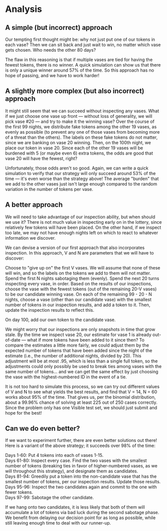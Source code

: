 # Analysis

## A simple (but incorrect) approach

Our tempting first thought might be: why not just put one of our tokens in each vase? Then we can sit back and just wait to win, no matter which vase gets chosen. Who needs the other 80 days?

The flaw in this reasoning is that if multiple vases are tied for having the fewest tokens, there is no winner. A quick simulation can show us that there is only a unique winner around 57% of the time. So this approach has no hope of passing, and we have to work harder!

## A slightly more complex (but also incorrect) approach

It might still seem that we can succeed without inspecting any vases. What if we just choose one vase up front — without loss of generality, we will pick vase #20 — and try to make it the winning vase? Over the course of the first 99 nights, we distribute fake tokens among the other 19 vases, as evenly as possible (to prevent any one of those vases from becoming more of a threat than the others). The labels on these fake tokens do not matter, since we are banking on vase 20 winning. Then, on the 100th night, we place our token in vase 20. Since each of the other 19 vases will be burdened with 5 (or maybe even 6) extra tokens, the odds are good that vase 20 will have the fewest, right?

Unfortunately, those odds aren't so good. Again, we can write a quick simulation to verify that our strategy will only succeed around 53% of the time — it's even worse than the strategy above! The average "burden" that we add to the other vases just isn't large enough compared to the random variation in the number of tokens per vase.

## A better approach

We will need to take advantage of our inspection ability, but when should we use it? There is not much value in inspecting early on in the lottery, since relatively few tokens will have been placed. On the other hand, if we inspect too late, we may not have enough nights left on which to react to whatever information we discover.

We can devise a version of our first approach that also incorporates inspection. In this approach, V and N are parameters that we will have to discover:

Choose to "give up on" the first V vases. We will assume that none of these will win, and so the labels on the tokens we add to them will not matter. Spend the first N nights sabotaging them (evenly).
Spend the next 20 turns inspecting every vase, in order.
Based on the results of our inspections, choose the vase with the fewest tokens (out of the remaining 20-V vases) to be our candidate winning vase.
On each of the remaining 99 - 20 - N nights, choose a vase (other than our candidate vase) with the smallest number of tokens in our inspection results, and add a token to it. Then, update the inspection results to reflect this.

On day 100, add our own token to the candidate vase.

We might worry that our inspections are only snapshots in time that grow stale. By the time we inspect vase 20, our estimate for vase 1 is already out-of-date — what if more tokens have been added to it since then? To compare the estimates a little more fairly, we could adjust them by the expected number of tokens that have been added since the night of the estimate (i.e., the number of additional nights, divided by 20). This adjustment will be at most .95, which is less than a single full token, so the adjustments could only possibly be used to break ties among vases with the same number of tokens... and we can get the same effect by just choosing the vase with the highest-numbered ID in the event of a tie.

It is not too hard to simulate this process, so we can try out different values of V and N to see what yields the best results, and find that V = 14, N = 60 works about 95% of the time. That gives us, per the binomial distribution, about a 99.96% chance of solving at least 225 out of 250 cases correctly. Since the problem only has one Visible test set, we should just submit and hope for the best!

## Can we do even better?

If we want to experiment further, there are even better solutions out there! Here is a variant of the above strategy; it succeeds over 98% of the time:

Days 1-60: Put 4 tokens into each of vases 1-15.<br>
Days 61-80: Inspect every case. Find the two vases with the smallest number of tokens (breaking ties in favor of higher-numbered vases, as we will throughout this strategy), and designate them as candidates.<br>
Days 81-94: Greedily put a token into the non-candidate vase that has the smallest number of tokens, per our inspection results. Update those results.<br>
Days 95-96: Inspect the two candidates again and commit to the one with fewer tokens.<br>
Days 97-99: Sabotage the other candidate.<br>

If we hang onto two candidates, it is less likely that both of them will accumulate a lot of tokens via bad luck during the second sabotage phase. We benefit from delaying our decision point for as long as possible, while still leaving enough time to deal with our runner-up.
